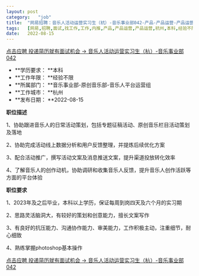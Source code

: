 ```yaml
---
layout:	post
category:	"job"
title:	"网易招聘：音乐人活动运营实习生（杭）-音乐事业部042-产品-产品运营-产品运营-杭州本科经验不限"
tags:	[网易,招聘,面试,找工作,工作,内推,产品,产品运营,产品运营,杭州,本科,经验不限]
date:	2022-08-15
---
```


[点击应聘 投递简历就有面试机会 ->  音乐人活动运营实习生（杭）-音乐事业部042](http://mobile.bole.netease.com/bole/boleDetail?id=36526&employeeId=346f03c3cda5f04c&key=all)



- **学历要求： **本科
- **工作年限： **经验不限
- **所属部门： **音乐事业部-原创音乐部-音乐人平台运营组
- **工作城市： **杭州
- **发布日期： **2022-08-15



**职位描述**

1、协助跟进音乐人的日常活动策划，包括专题征稿活动、原创音乐栏目活动策划及落地

2、协助完成活动线上数据分析和用户反馈整理，并提炼后续优化方案

3、配合活动推广，撰写活动文案及消息推送文案，提升渠道投放转化效率

4、了解音乐人的创作动机，协助调研和收集音乐人反馈，提升音乐人创作活跃等方面的平台体验



**职位要求**

1、2023年及之后毕业，本科以上学历，保证每周到岗四天及六个月的实习期 

2、思路灵活脑洞大，有较好的策划和创意能力，擅长文案写作

3、有良好的抗压能力、沟通协作能力、审美能力，工作积极主动，注重细节，耐心细致

4、熟练掌握photoshop基本操作



[点击应聘 投递简历就有面试机会 ->  音乐人活动运营实习生（杭）-音乐事业部042](http://mobile.bole.netease.com/bole/boleDetail?id=36526&employeeId=346f03c3cda5f04c&key=all)